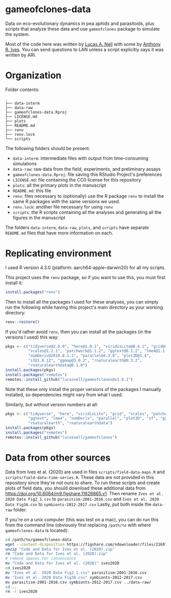 # gameofclones-data

Data on eco-evolutionary dynamics in pea aphids and parasitoids, 
plus scripts that analyze these data and use `gameofclones` package
to simulate the system.

Most of the code here was written by
[Lucas A. Nell](https://github.com/lucasnell) with some by 
[Anthony R. Ives](https://github.com/arives).
You can send questions to LAN unless a script explicitly says it was
written by ARI.



# Organization

Folder contents:

```
.
├── data-interm
├── data-raw
├── gameofclones-data.Rproj
├── LICENSE.md
├── plots
├── README.md
├── renv
├── renv.lock
└── scripts
```

The following folders should be present:

* `data-interm`: intermediate files with output from time-consuming simulations
* `data-raw`: raw data from the field, experiments, and preliminary assays
* `gameofclones-data.Rproj`: file saving this RStudio Project's preferences
* `LICENSE.md`: file containing the CC0 license for this repository
* `plots`: all the primary plots in the manuscript
* `README.md`: this file
* `renv`: files necessary to (optionally) use the R package `renv` to install
  the same R packages with the same versions we used.
* `renv.lock`: another file necessary for using `renv`
* `scripts`: the R scripts containing all the analyses and generating
  all the figures in the manuscript

The folders `data-interm`, `data-raw`, `plots`, and `scripts` have separate
`README.md` files that have more information on each.



# Replicating environment

I used R version 4.3.0 (platform: aarch64-apple-darwin20) for all my scripts.

This project uses the `renv` package, so if you want to use this, you must
first install it:

```r
install.packages("renv")
```

Then to install all the packages I used for these analyses, you can simply run
the following while having this project's main directory as your working
directory:

```r
renv::restore()
```


If you'd rather avoid `renv`, then you can install all the packages 
(in the versions I used) this way:

```r
pkgs <- c("tidyverse@2.0.0", "here@1.0.1", "viridisLite@0.4.1", "grid@4.3.0", 
          "scales@1.2.1", "patchwork@1.1.2", "ggtext@0.1.2", "lme4@1.1.33", 
          "numDeriv@2016.8.1.1", "parallel@4.3.0", "plot3D@1.4", 
          "sf@1.0.12", "ggmap@3.0.2", "rnaturalearth@0.3.2", 
          "rnaturalearthdata@0.1.0")
install.packages(pkgs)
install.packages("remotes")
remotes::install_github("lucasnell/gameofclones@v1.0.1")
```

Note that these only install the proper versions of the packages I manually 
installed, so dependencies might vary from what I used.


Similarly, but without version numbers at all:

```r
pkgs <- c("tidyverse", "here", "viridisLite", "grid", "scales", "patchwork", 
          "ggtext", "lme4", "numDeriv", "parallel", "plot3D", "sf", "ggmap", 
          "rnaturalearth", "rnaturalearthdata")
install.packages(pkgs)
install.packages("remotes")
remotes::install_github("lucasnell/gameofclones")
```



# Data from other sources

Data from Ives et al. (2020) are used in files `scripts/field-data-maps.R` and
`scripts/field-data-time-series.R`.
These data are not provided in this repository since they're not ours to share.
To run these scripts and create plots of field data,
you should download these additional data from
<https://doi.org/10.6084/m9.figshare.11828865.v1>.
Then rename
`Ives et al. 2020 Data Fig2_1.csv` to `parasitism-2001-2016.csv`
and
`Ives et al. 2020 Data Fig3A.csv` to `symbionts-2012-2017.csv`
Lastly, put both inside the `data-raw` folder.

If you're on a unix computer (this was test on a mac), you can do run this
from the command line (obviously first replacing `/path/to` with where
`gameofclones-data` is located):

```bash
cd /path/to/gameofclones-data
wget --content-disposition https://figshare.com/ndownloader/files/21697344
unzip "Code and Data for Ives et al. (2020).zip"
rm "Code and Data for Ives et al. (2020).zip"
# remove spaces for convenience
mv "Code and Data for Ives et al. (2020)" ives2020
cd ives2020
mv "Ives et al. 2020 Data Fig2_1.csv" parasitism-2001-2016.csv
mv "Ives et al. 2020 Data Fig3A.csv" symbionts-2012-2017.csv
mv parasitism-2001-2016.csv symbionts-2012-2017.csv ../data-raw/
cd ..
rm -r ives2020
```

